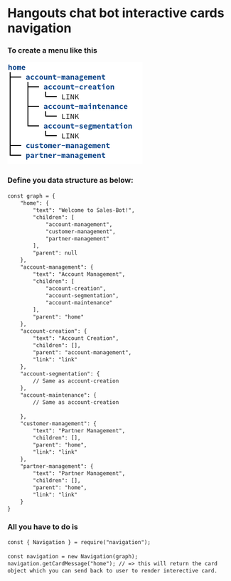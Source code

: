 # Hangouts chat bot interactive cards navigation 

### To create a menu like this

![Navigation menu example](https://github.com/hangouts-chatbot/navigation-menu/blob/main/img/navigation-menu.png?raw=true)

### Define you data structure as below:

```
const graph = {
    "home": {
        "text": "Welcome to Sales-Bot!",
        "children": [
            "account-management",
            "customer-management",
            "partner-management"
        ],
        "parent": null
    },
    "account-management": {
        "text": "Account Management",
        "children": [
            "account-creation",
            "account-segmentation",
            "account-maintenance"
        ],
        "parent": "home"
    },
    "account-creation": {
        "text": "Account Creation",
        "children": [],
        "parent": "account-management",
        "link": "link"
    },
    "account-segmentation": {
        // Same as account-creation
    },
    "account-maintenance": {
        // Same as account-creation

    },
    "customer-management": {
        "text": "Partner Management",
        "children": [],
        "parent": "home",
        "link": "link"
    },
    "partner-management": {
        "text": "Partner Management",
        "children": [],
        "parent": "home",
        "link": "link"
    }
}
```

### All you have to do is 
```
const { Navigation } = require("navigation");

const navigation = new Navigation(graph);
navigation.getCardMessage("home"); // => this will return the card object which you can send back to user to render interective card. 


